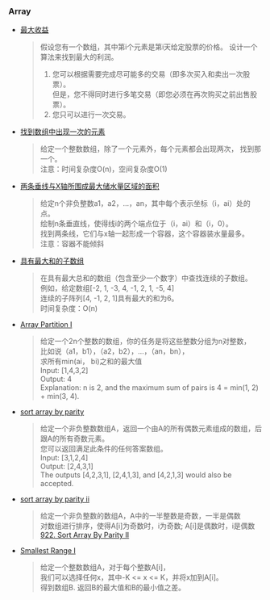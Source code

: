 ### Array

- [最大收益](/Array/max_profit.md)

  > 假设您有一个数组，其中第i个元素是第i天给定股票的价格。 
  > 设计一个算法来找到最大的利润。  
  > 1. 您可以根据需要完成尽可能多的交易（即多次买入和卖出一次股票）。  
  > 但是，您不得同时进行多笔交易（即您必须在再次购买之前出售股票）。
  > 2. 您只可以进行一次交易。

- [找到数组中出现一次的元素](/Array/single_number.md)

  > 给定一个整数数组，除了一个元素外，每个元素都会出现两次，
  > 找到那一个。   
  > 注意：时间复杂度O(n)，空间复杂度O(1)

- [两条垂线与X轴所围成最大储水量区域的面积](/Array/max_area.md)

  > 给定n个非负整数a1，a2，...，an，其中每个表示坐标（i，ai）处的点。  
  > 绘制n条垂直线，使得线i的两个端点位于（i，ai）和（i，0）。  
  > 找到两条线，它们与x轴一起形成一个容器，这个容器装水量最多。   
  > 注意：容器不能倾斜

- [具有最大和的子数组](/Array/max_subarray.md)

  > 在具有最大总和的数组（包含至少一个数字）中查找连续的子数组。   
  > 例如，给定数组[-2, 1, -3, 4, -1, 2, 1, -5, 4]  
  > 连续的子阵列[4, -1, 2, 1]具有最大的和为6。   
  > 时间复杂度：O(n)

<!-- - [flip&invert图片矩阵](/Array/flip_and_invert_image.cpp) -->

- [Array Partition I](/Array/array_pair_sum.md)

  > 给定一个2n个整数的数组，你的任务是将这些整数分组为n对整数，  
  > 比如说（a1，b1），（a2，b2），...，（an，bn），  
  > 求所有min(ai， bi)之和的最大值  
  > Input: [1,4,3,2]  
  > Output: 4  
  > Explanation: n is 2, and the maximum sum of pairs is 4 = min(1, 2) + min(3, 4).

- [sort array by parity](/Array/sort_array_by_parity.md)
  > 给定一个非负整数数组A，返回一个由A的所有偶数元素组成的数组，后跟A的所有奇数元素。   
    您可以返回满足此条件的任何答案数组。  
    Input: [3,1,2,4]  
    Output: [2,4,3,1]  
    The outputs [4,2,3,1], [2,4,1,3], and [4,2,1,3] would also be accepted.

- [sort array by parity ii](/Array/sort_array_by_parity_ii.md)
  > 给定一个非负整数的数组A，A中的一半整数是奇数，一半是偶数  
    对数组进行排序，使得A[i]为奇数时，i为奇数; A[i]是偶数时，i是偶数  
    [922. Sort Array By Parity II](https://leetcode.com/problems/sort-array-by-parity-ii/description/)

- [Smallest Range I](/Array/smallest_range_i.md)

  > 给定一个整数数组A，对于每个整数A[i]，  
    我们可以选择任何x，其中-K <= x <= K，并将x加到A[i]。   
    得到数组B. 返回B的最大值和B的最小值之差。